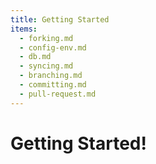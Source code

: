 ```yaml
---
title: Getting Started
items:
  - forking.md
  - config-env.md
  - db.md
  - syncing.md
  - branching.md
  - committing.md
  - pull-request.md
---
```


# Getting Started!
